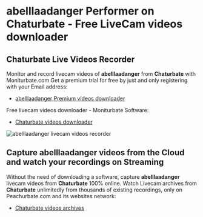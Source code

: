 # abelllaadanger Performer on Chaturbate - Free LiveCam videos downloader

## Chaturbate Live Videos Recorder

Monitor and record livecam videos of **abelllaadanger** from **Chaturbate** with Moniturbate.com
Get a premium trial for free by just and only registering with your Email address:
* [abelllaadanger Premium videos downloader](https://moniturbate.com/request-demo-licence-key.html)

Free livecam videos downloader - Moniturbate Software:
* [Chaturbate videos downloader](https://moniturbate.com/moniturbate-download-software.html)

![abelllaadanger livecam videos recorder](https://peachurnet.com/templates/moniturbate-software.png)


## Capture abelllaadanger videos from the Cloud and watch your recordings on Streaming

Without the need of downloading a software, capture **abelllaadanger** livecam videos from **Chaturbate** 100% online.
Watch Livecam archives from **Chaturbate** unlimitedly from thousands of existing recordings, only on Peachurbate.com and its websites network:
* [Chaturbate videos archives](https://peachurnet.com/)